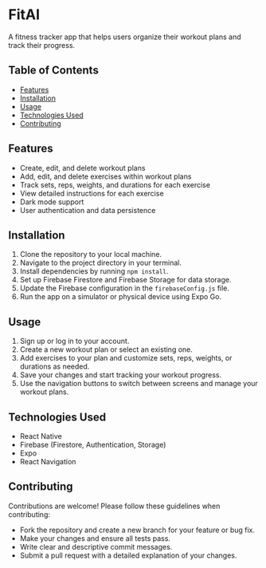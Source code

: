 # FitAI

A fitness tracker app that helps users organize their workout plans and track their progress.

## Table of Contents

- [Features](#features)
- [Installation](#installation)
- [Usage](#usage)
- [Technologies Used](#technologies-used)
- [Contributing](#contributing)

## Features

- Create, edit, and delete workout plans
- Add, edit, and delete exercises within workout plans
- Track sets, reps, weights, and durations for each exercise
- View detailed instructions for each exercise
- Dark mode support
- User authentication and data persistence

## Installation

1. Clone the repository to your local machine.
2. Navigate to the project directory in your terminal.
3. Install dependencies by running `npm install`.
4. Set up Firebase Firestore and Firebase Storage for data storage.
5. Update the Firebase configuration in the `firebaseConfig.js` file.
6. Run the app on a simulator or physical device using Expo Go.

## Usage

1. Sign up or log in to your account.
2. Create a new workout plan or select an existing one.
3. Add exercises to your plan and customize sets, reps, weights, or durations as needed.
4. Save your changes and start tracking your workout progress.
5. Use the navigation buttons to switch between screens and manage your workout plans.

## Technologies Used

- React Native
- Firebase (Firestore, Authentication, Storage)
- Expo
- React Navigation

## Contributing

Contributions are welcome! Please follow these guidelines when contributing:

- Fork the repository and create a new branch for your feature or bug fix.
- Make your changes and ensure all tests pass.
- Write clear and descriptive commit messages.
- Submit a pull request with a detailed explanation of your changes.
